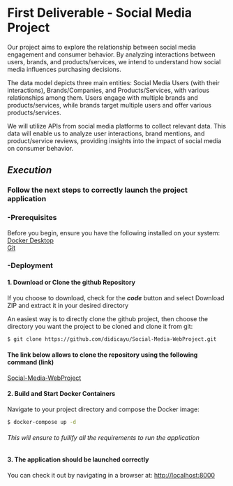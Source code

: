# First Deliverable - Social Media Project
Our project aims to explore the relationship between social media engagement and consumer behavior. By analyzing interactions between users, brands, and products/services, we intend to understand how social media influences purchasing decisions.

The data model depicts three main entities: Social Media Users (with their interactions), Brands/Companies, and Products/Services, with various relationships among them. Users engage with multiple brands and products/services, while brands target multiple users and offer various products/services.

We will utilize APIs from social media platforms to collect relevant data. This data will enable us to analyze user interactions, brand mentions, and product/service reviews, providing insights into the impact of social media on consumer behavior.

## *Execution*
### Follow the next steps to correctly launch the project application
### -Prerequisites
Before you begin, ensure you have the following installed on your system:  
[Docker Desktop](https://www.docker.com/products/docker-desktop/)  
[Git](https://git-scm.com/downloads)

### -Deployment
#### 1. Download or Clone the github Repository  
If you choose to download, check for the _**code**_ button and select Download ZIP and extract it in your desired directory  

An easiest way is to directly clone the github project, then choose the directory you want the project to be cloned and clone it from git:  
```bash
$ git clone https://github.com/didicayu/Social-Media-WebProject.git
```
#### The link below allows to clone the repository using the following command (link)
[Social-Media-WebProject](https://github.com/didicayu/Social-Media-WebProject.git)

#### 2. Build and Start Docker Containers
Navigate to your project directory and compose the Docker image:
```bash
$ docker-compose up -d
```
###### This will ensure to fullify all the requirements to run the application
#### 3. The application should be launched correctly
You can check it out by navigating in a browser at: <http://localhost:8000>
